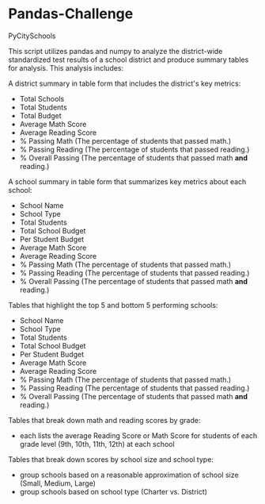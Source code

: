 # Pandas-Challenge
PyCitySchools


This script utilizes pandas and numpy to analyze the district-wide standardized test results of a school district and produce summary tables for analysis.
This analysis includes:

A district summary in table form that includes the district's key metrics:
  * Total Schools
  * Total Students
  * Total Budget
  * Average Math Score
  * Average Reading Score
  * % Passing Math (The percentage of students that passed math.)
  * % Passing Reading (The percentage of students that passed reading.)
  * % Overall Passing (The percentage of students that passed math **and** reading.)
  
  
A school summary in table form that summarizes key metrics about each school:
  * School Name
  * School Type
  * Total Students
  * Total School Budget
  * Per Student Budget
  * Average Math Score
  * Average Reading Score
  * % Passing Math (The percentage of students that passed math.)
  * % Passing Reading (The percentage of students that passed reading.)
  * % Overall Passing (The percentage of students that passed math **and** reading.)

Tables that highlight the top 5 and bottom 5 performing schools:
  * School Name
  * School Type
  * Total Students
  * Total School Budget
  * Per Student Budget
  * Average Math Score
  * Average Reading Score
  * % Passing Math (The percentage of students that passed math.)
  * % Passing Reading (The percentage of students that passed reading.)
  * % Overall Passing (The percentage of students that passed math **and** reading.)
  

  Tables that break down math and reading scores by grade:
  * each lists the average Reading Score or Math Score for students of each grade level (9th, 10th, 11th, 12th) at each school
  
  Tables that break down scores by school size and school type:
  * group schools based on a reasonable approximation of school size (Small, Medium, Large)
  * group schools based on school type (Charter vs. District)


